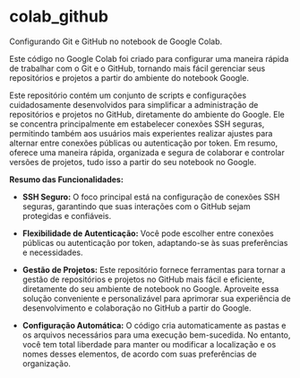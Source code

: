 # colab_github
Configurando Git e GitHub no notebook de Google Colab.

Este código no Google Colab foi criado para configurar uma maneira rápida de trabalhar com o Git e o GitHub, tornando mais fácil gerenciar seus repositórios e projetos a partir do ambiente do notebook Google.

Este repositório contém um conjunto de scripts e configurações cuidadosamente desenvolvidos para simplificar a administração de repositórios e projetos no GitHub, diretamente do ambiente do Google. Ele se concentra principalmente em estabelecer conexões SSH seguras, permitindo também aos usuários mais experientes realizar ajustes para alternar entre conexões públicas ou autenticação por token. Em resumo, oferece uma maneira rápida, organizada e segura de colaborar e controlar versões de projetos, tudo isso a partir do seu notebook no Google.

**Resumo das Funcionalidades:**

- **SSH Seguro:** O foco principal está na configuração de conexões SSH seguras, garantindo que suas interações com o GitHub sejam protegidas e confiáveis.

- **Flexibilidade de Autenticação:** Você pode escolher entre conexões públicas ou autenticação por token, adaptando-se às suas preferências e necessidades.

- **Gestão de Projetos:** Este repositório fornece ferramentas para tornar a gestão de repositórios e projetos no GitHub mais fácil e eficiente, diretamente do seu ambiente de notebook no Google. Aproveite essa solução conveniente e personalizável para aprimorar sua experiência de desenvolvimento e colaboração no GitHub a partir do Google.

- **Configuração Automática:** O código cria automaticamente as pastas e os arquivos necessários para uma execução bem-sucedida. No entanto, você tem total liberdade para manter ou modificar a localização e os nomes desses elementos, de acordo com suas preferências de organização.
